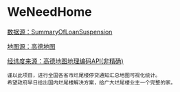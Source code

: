 # WeNeedHome

[数据源：SummaryOfLoanSuspension](https://github.com/WeNeedHome/SummaryOfLoanSuspension)

[地图源：高德地图](https://wprd04.is.autonavi.com)

[经纬度来源：高德地图地理编码API(非精确)](https://lbs.amap.com/api/webservice/guide/api/georegeo)

    谨以此项目，进行全国各省市烂尾楼停贷通知汇总地图可视化统计。
    希望政府早日给出国内烂尾楼解决方案，给广大烂尾楼业主一个完整的家。



    
    

